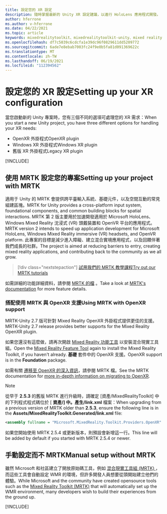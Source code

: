 ```yaml
---
title: 設定您的 XR 設定
description: 隨時掌握最新的 Unity XR 設定建議，以進行 HoloLens 應用程式開發。
author: hferrone
ms.author: v-hferrone
ms.date: 04/22/2021
ms.topic: article
keywords: mixedrealitytoolkit、mixedrealitytoolkit-unity、mixed reality 耳機、windows mixed reality 耳機、虛擬實境耳機、unity
ms.openlocfilehash: df7c5039c6cdcfa1e39dc96f0829611dd5209772
ms.sourcegitcommit: 6ade7e8ebab7003fc24f9e0b5fa81d091369622c
ms.translationtype: MT
ms.contentlocale: zh-TW
ms.lasthandoff: 06/19/2021
ms.locfileid: "112394562"
---
```

# <a name="setting-up-your-xr-configuration"></a><span data-ttu-id="9dc2b-104">設定您的 XR 設定</span><span class="sxs-lookup"><span data-stu-id="9dc2b-104">Setting up your XR configuration</span></span>

<span data-ttu-id="9dc2b-105">當您啟動新的 Unity 專案時，您有三個不同的選項可處理您的 XR 需求：</span><span class="sxs-lookup"><span data-stu-id="9dc2b-105">When you start a new Unity project, you have three different options for handling your XR needs:</span></span> 
* <span data-ttu-id="9dc2b-106">OpenXR 外掛程式</span><span class="sxs-lookup"><span data-stu-id="9dc2b-106">OpenXR plugin</span></span>
* <span data-ttu-id="9dc2b-107">Windows XR 外掛程式</span><span class="sxs-lookup"><span data-stu-id="9dc2b-107">Windows XR plugin</span></span>
* <span data-ttu-id="9dc2b-108">舊版 XR 外掛程式</span><span class="sxs-lookup"><span data-stu-id="9dc2b-108">Legacy XR plugin</span></span>

[!INCLUDE[](includes/xr/intro.md)]

## <a name="setting-up-your-project-with-mrtk"></a><span data-ttu-id="9dc2b-109">使用 MRTK 設定您的專案</span><span class="sxs-lookup"><span data-stu-id="9dc2b-109">Setting up your project with MRTK</span></span>

<span data-ttu-id="9dc2b-110">適用于 Unity 的 MRTK 會提供跨平臺輸入系統、基礎元件，以及空間互動的常見組建區塊。</span><span class="sxs-lookup"><span data-stu-id="9dc2b-110">MRTK for Unity provides a cross-platform input system, foundational components, and common building blocks for spatial interactions.</span></span> <span data-ttu-id="9dc2b-111">MRTK 第 2 版主要用於加速開發適用於 Microsoft HoloLens、Windows Mixed Reality 沈浸式 (VR) 頭戴裝置和 OpenVR 平台的應用程式。</span><span class="sxs-lookup"><span data-stu-id="9dc2b-111">MRTK version 2 intends to speed up application development for Microsoft HoloLens, Windows Mixed Reality immersive (VR) headsets, and OpenVR platform.</span></span> <span data-ttu-id="9dc2b-112">此專案的目標是減少進入障礙、建立混合實境應用程式，以及回饋伴著我們成長的社群。</span><span class="sxs-lookup"><span data-stu-id="9dc2b-112">The project is aimed at reducing barriers to entry, creating mixed reality applications, and contributing back to the community as we all grow.</span></span>

> [!div class="nextstepaction"]
> [<span data-ttu-id="9dc2b-113">試用我們的 MRTK 教學課程</span><span class="sxs-lookup"><span data-stu-id="9dc2b-113">Try out our MRTK tutorials</span></span>](/windows/mixed-reality/develop/unity/tutorials/mr-learning-base-02?tabs=winxr)

<span data-ttu-id="9dc2b-114">如需詳細的功能詳細資料，請參閱 [MRTK 的檔](/windows/mixed-reality/mrtk-unity) 。</span><span class="sxs-lookup"><span data-stu-id="9dc2b-114">Take a look at [MRTK's documentation](/windows/mixed-reality/mrtk-unity) for more feature details.</span></span>

### <a name="using-mrtk-with-openxr-support"></a><span data-ttu-id="9dc2b-115">搭配使用 MRTK 與 OpenXR 支援</span><span class="sxs-lookup"><span data-stu-id="9dc2b-115">Using MRTK with OpenXR support</span></span>

<span data-ttu-id="9dc2b-116">MRTK-Unity 2.7 版可針對 Mixed Reality OpenXR 外掛程式提供更佳的支援。</span><span class="sxs-lookup"><span data-stu-id="9dc2b-116">MRTK-Unity 2.7 release provides better supports for the Mixed Reality OpenXR plugin.</span></span>

<span data-ttu-id="9dc2b-117">如果您還沒有這麼做，請再次開啟 [Mixed Reality 功能工具](welcome-to-mr-feature-tool.md) 以安裝混合現實工具組。</span><span class="sxs-lookup"><span data-stu-id="9dc2b-117">Open the [Mixed Reality Feature Tool](welcome-to-mr-feature-tool.md) again to install the Mixed Reality Toolkit, if you haven't already.</span></span> <span data-ttu-id="9dc2b-118">**基礎** 套件中的 OpenXR 支援。</span><span class="sxs-lookup"><span data-stu-id="9dc2b-118">OpenXR support is in the **Foundation** package.</span></span>

<span data-ttu-id="9dc2b-119">如需有關 [遷移至 OpenXR 的深入資訊](/windows/mixed-reality/mrtk-unity/configuration/getting-started-with-mrtk-and-xrsdk#configuring-mrtk-for-the-xr-sdk-pipeline)，請參閱 MRTK 檔。</span><span class="sxs-lookup"><span data-stu-id="9dc2b-119">See the MRTK documentation for [more in-depth information on migrating to OpenXR](/windows/mixed-reality/mrtk-unity/configuration/getting-started-with-mrtk-and-xrsdk#configuring-mrtk-for-the-xr-sdk-pipeline).</span></span>

> [!NOTE]
> <span data-ttu-id="9dc2b-120">從早于 **2.5.3** 的舊版 MRTK 進行升級時，請確定 [資產/MixedRealityToolkit] 中的下列程式程式碼位於 [ **資產/] 中。產生/link.xml** 檔案：</span><span class="sxs-lookup"><span data-stu-id="9dc2b-120">When upgrading from a previous version of MRTK older than **2.5.3**, ensure the following line is in the **Assets/MixedRealityToolkit.Generated/link.xml** file:</span></span>
>
> ```xml
> <assembly fullname = "Microsoft.MixedReality.Toolkit.Providers.OpenXR" preserve="all"/>
> ```
>
> <span data-ttu-id="9dc2b-121">如果您開始使用 MRTK 2.5.4 或更新版本，則預設會新增這一行。</span><span class="sxs-lookup"><span data-stu-id="9dc2b-121">This line will be added by default if you started with MRTK 2.5.4 or newer.</span></span>

## <a name="manual-setup-without-mrtk"></a><span data-ttu-id="9dc2b-122">手動設定而不 MRTK</span><span class="sxs-lookup"><span data-stu-id="9dc2b-122">Manual setup without MRTK</span></span>

<span data-ttu-id="9dc2b-123">雖然 Microsoft 和社區建立了開放原始碼工具，例如 [混合現實工具組 (MRTK) ](https://microsoft.github.io/MixedRealityToolkit-Unity/Documentation/Installation.html) ，而這些工具會自動設定 WMR 的環境，但許多開發人員想要從頭開始建立他們的體驗。</span><span class="sxs-lookup"><span data-stu-id="9dc2b-123">While Microsoft and the community have created opensource tools such as the [Mixed Reality Toolkit (MRTK)](https://microsoft.github.io/MixedRealityToolkit-Unity/Documentation/Installation.html) that will automatically set up the WMR environment, many developers wish to build their experiences from the ground up.</span></span>

[!INCLUDE[](includes/xr/manual-setup.md)]
